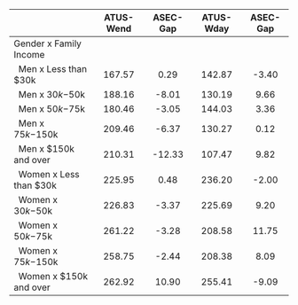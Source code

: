 
|                      |    ATUS-Wend |     ASEC-Gap |    ATUS-Wday |     ASEC-Gap |
| -------------------- | :----------: | :----------: | :----------: | :----------: |
| Gender x Family Income |              |              |              |              |
| &nbsp;&nbsp;Men x Less than $30k |       167.57 |         0.29 |       142.87 |        -3.40 |
| &nbsp;&nbsp;Men x $30k-$50k |       188.16 |        -8.01 |       130.19 |         9.66 |
| &nbsp;&nbsp;Men x $50k-$75k |       180.46 |        -3.05 |       144.03 |         3.36 |
| &nbsp;&nbsp;Men x $75k-$150k |       209.46 |        -6.37 |       130.27 |         0.12 |
| &nbsp;&nbsp;Men x $150k and over |       210.31 |       -12.33 |       107.47 |         9.82 |
| &nbsp;&nbsp;Women x Less than $30k |       225.95 |         0.48 |       236.20 |        -2.00 |
| &nbsp;&nbsp;Women x $30k-$50k |       226.83 |        -3.37 |       225.69 |         9.20 |
| &nbsp;&nbsp;Women x $50k-$75k |       261.22 |        -3.28 |       208.58 |        11.75 |
| &nbsp;&nbsp;Women x $75k-$150k |       258.75 |        -2.44 |       208.38 |         8.09 |
| &nbsp;&nbsp;Women x $150k and over |       262.92 |        10.90 |       255.41 |        -9.09 |

